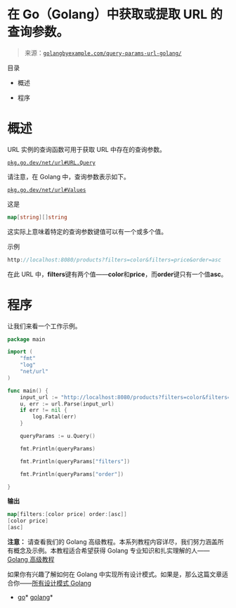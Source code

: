 <!--yml

分类：未分类

日期：2024-10-13 06:40:42

-->

# 在 Go（Golang）中获取或提取 URL 的查询参数。

> 来源：[`golangbyexample.com/query-params-url-golang/`](https://golangbyexample.com/query-params-url-golang/)

目录

+   概述

+   程序

# **概述**

URL 实例的查询函数可用于获取 URL 中存在的查询参数。

[`pkg.go.dev/net/url#URL.Query`](https://pkg.go.dev/net/url#URL.Query)

请注意，在 Golang 中，查询参数表示如下。

[`pkg.go.dev/net/url#Values`](https://pkg.go.dev/net/url#Values)

这是

```go
map[string][]string
```

这实际上意味着特定的查询参数键值可以有一个或多个值。

示例

```go
http://localhost:8080/products?filters=color&filters=price&order=asc
```

在此 URL 中，**filters**键有两个值——**color**和**price**，而**order**键只有一个值**asc**。

# **程序**

让我们来看一个工作示例。

```go
package main

import (
	"fmt"
	"log"
	"net/url"
)

func main() {
	input_url := "http://localhost:8080/products?filters=color&filters=price&order=asc"
	u, err := url.Parse(input_url)
	if err != nil {
		log.Fatal(err)
	}

	queryParams := u.Query()

	fmt.Println(queryParams)

	fmt.Println(queryParams["filters"])

	fmt.Println(queryParams["order"])

}
```

**输出**

```go
map[filters:[color price] order:[asc]]
[color price]
[asc]
```

**注意：** 请查看我们的 Golang 高级教程。本系列教程内容详尽，我们努力涵盖所有概念及示例。本教程适合希望获得 Golang 专业知识和扎实理解的人——[Golang 高级教程](https://golangbyexample.com/golang-comprehensive-tutorial/)

如果你有兴趣了解如何在 Golang 中实现所有设计模式。如果是，那么这篇文章适合你——[所有设计模式 Golang](https://golangbyexample.com/all-design-patterns-golang/)

+   [go](https://golangbyexample.com/tag/go/)*   [golang](https://golangbyexample.com/tag/golang/)*
